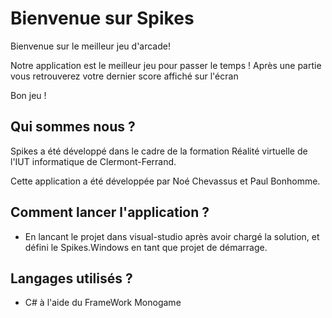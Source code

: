 # Bienvenue sur Spikes

Bienvenue sur le meilleur jeu d'arcade! 

Notre application est le meilleur jeu pour passer le temps !
Après une partie vous retrouverez votre dernier score affiché sur l'écran

Bon jeu !

## Qui sommes nous ?

Spikes a été développé dans le cadre de la formation Réalité virtuelle de l'IUT informatique de Clermont-Ferrand.

Cette application a été développée par Noé Chevassus et Paul Bonhomme.

## Comment lancer l'application ?

+ En lancant le projet dans visual-studio après avoir chargé la solution, et défini le Spikes.Windows en tant que projet de démarrage.

## Langages utilisés ?

+ C# à l'aide du FrameWork Monogame

